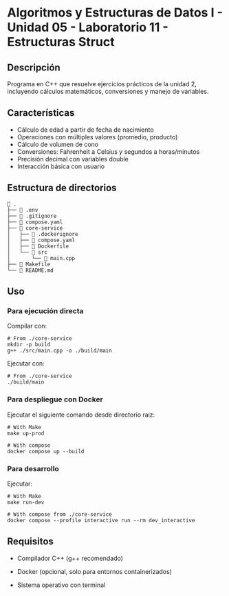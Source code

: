 # Algoritmos y Estructuras de Datos I - Unidad 05 - Laboratorio 11 - Estructuras Struct

## Descripción

Programa en C++ que resuelve ejercicios prácticos de la unidad 2, incluyendo cálculos matemáticos, conversiones y manejo de variables.

## Características

- Cálculo de edad a partir de fecha de nacimiento
- Operaciones con múltiples valores (promedio, producto)
- Cálculo de volumen de cono
- Conversiones: Fahrenheit a Celsius y segundos a horas/minutos
- Precisión decimal con variables double
- Interacción básica con usuario

## Estructura de directorios

```shell
 .
├──  .env
├──  .gitignore
├──  compose.yaml
├──  core-service
│   ├──  .dockerignore
│   ├──  compose.yaml
│   ├──  Dockerfile
│   └── 󱧼 src
│       └──  main.cpp
├──  Makefile
└──  README.md
```

## Uso

### Para ejecución directa

Compilar con:

```shell
# From ./core-service
mkdir -p build
g++ ./src/main.cpp -o ./build/main
```

Ejecutar con:

```shell
# From ./core-service
./build/main
```

### Para despliegue con Docker

Ejecutar el siguiente comando desde directorio raiz:

```shell
# With Make
make up-prod

# With compose
docker compose up --build
```

### Para desarrollo

Ejecutar:

```shell
# With Make
make run-dev

# With compose from ./core-service
docker compose --profile interactive run --rm dev_interactive
```

## Requisitos

- Compilador C++ (g++ recomendado)

- Docker (opcional, solo para entornos containerizados)

- Sistema operativo con terminal
